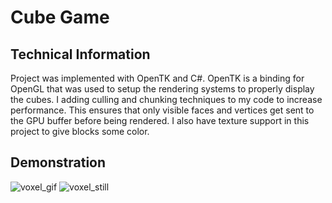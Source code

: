 # Cube Game

## Technical Information

Project was implemented with OpenTK and C#. OpenTK is a binding for OpenGL that was used to setup the rendering systems to properly display the cubes. I adding culling and chunking techniques to my code to increase performance. This ensures that only visible faces and vertices get sent to the GPU buffer before being rendered. I also have texture support in this project to give blocks some color.

## Demonstration

![voxel_gif](https://user-images.githubusercontent.com/10392996/117514982-25754e80-af63-11eb-92a7-3f263ecd26a8.gif)
![voxel_still](https://user-images.githubusercontent.com/10392996/117514993-2a3a0280-af63-11eb-8a42-d98b3e94907b.PNG)
